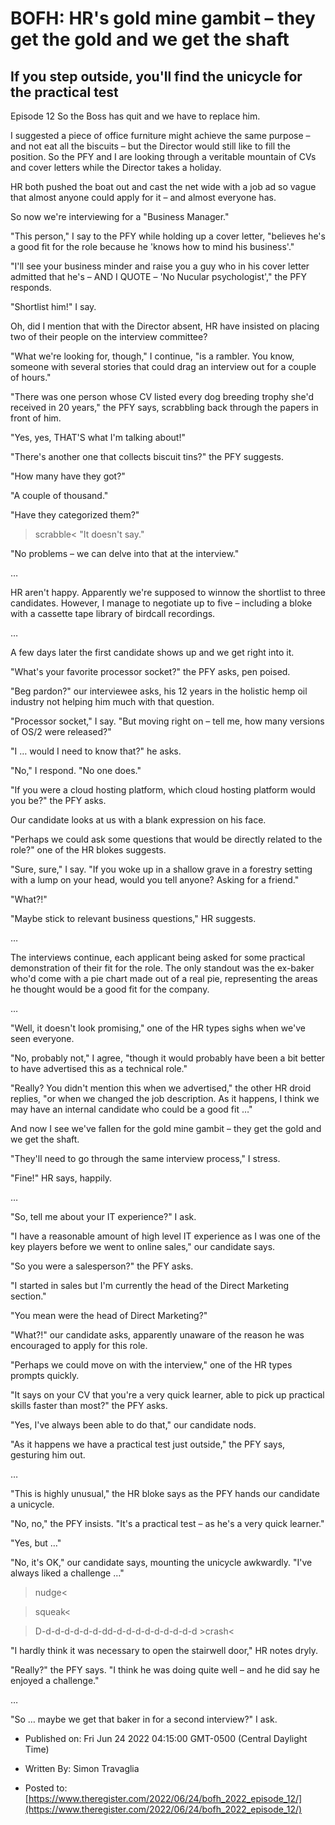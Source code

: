 # BOFH: HR's gold mine gambit – they get the gold and we get the shaft

## If you step outside, you'll find the unicycle for the practical test

Episode 12 So the Boss has quit and we have to replace him.

I suggested a piece of office furniture might achieve the same purpose – and not eat all the biscuits – but the Director would still like to fill the position. So the PFY and I are looking through a veritable mountain of CVs and cover letters while the Director takes a holiday.

HR both pushed the boat out and cast the net wide with a job ad so vague that almost anyone could apply for it – and almost everyone has. 

So now we're interviewing for a "Business Manager."

"This person," I say to the PFY while holding up a cover letter, "believes he's a good fit for the role because he 'knows how to mind his business'."

"I'll see your business minder and raise you a guy who in his cover letter admitted that he's – AND I QUOTE – 'No Nucular psychologist'," the PFY responds.

"Shortlist him!" I say.

Oh, did I mention that with the Director absent, HR have insisted on placing two of their people on the interview committee?

"What we're looking for, though," I continue, "is a rambler. You know, someone with several stories that could drag an interview out for a couple of hours."

"There was one person whose CV listed every dog breeding trophy she'd received in 20 years," the PFY says, scrabbling back through the papers in front of him.

"Yes, yes, THAT'S what I'm talking about!"

"There's another one that collects biscuit tins?" the PFY suggests.

"How many have they got?"

"A couple of thousand."

"Have they categorized them?"

>scrabble< "It doesn't say."

"No problems – we can delve into that at the interview."

…

HR aren't happy. Apparently we're supposed to winnow the shortlist to three candidates. However, I manage to negotiate up to five – including a bloke with a cassette tape library of birdcall recordings.

…

A few days later the first candidate shows up and we get right into it.

"What's your favorite processor socket?" the PFY asks, pen poised.

"Beg pardon?" our interviewee asks, his 12 years in the holistic hemp oil industry not helping him much with that question.

"Processor socket," I say. "But moving right on – tell me, how many versions of OS/2 were released?"

"I … would I need to know that?" he asks.

"No," I respond. "No one does."

"If you were a cloud hosting platform, which cloud hosting platform would you be?" the PFY asks.

Our candidate looks at us with a blank expression on his face.

"Perhaps we could ask some questions that would be directly related to the role?" one of the HR blokes suggests.

"Sure, sure," I say. "If you woke up in a shallow grave in a forestry setting with a lump on your head, would you tell anyone? Asking for a friend."

"What?!"

"Maybe stick to relevant business questions," HR suggests.

…

The interviews continue, each applicant being asked for some practical demonstration of their fit for the role. The only standout was the ex-baker who'd come with a pie chart made out of a real pie, representing the areas he thought would be a good fit for the company.

…

"Well, it doesn't look promising," one of the HR types sighs when we've seen everyone.

"No, probably not," I agree, "though it would probably have been a bit better to have advertised this as a technical role."

"Really? You didn't mention this when we advertised," the other HR droid replies, "or when we changed the job description. As it happens, I think we may have an internal candidate who could be a good fit …"

And now I see we've fallen for the gold mine gambit – they get the gold and we get the shaft. 

"They'll need to go through the same interview process," I stress.

"Fine!" HR says, happily.

…

"So, tell me about your IT experience?" I ask.

"I have a reasonable amount of high level IT experience as I was one of the key players before we went to online sales," our candidate says.

"So you were a salesperson?" the PFY asks.

"I started in sales but I'm currently the head of the Direct Marketing section."

"You mean were the head of Direct Marketing?"

"What?!" our candidate asks, apparently unaware of the reason he was encouraged to apply for this role.

"Perhaps we could move on with the interview," one of the HR types prompts quickly.

"It says on your CV that you're a very quick learner, able to pick up practical skills faster than most?" the PFY asks.

"Yes, I've always been able to do that," our candidate nods.

"As it happens we have a practical test just outside," the PFY says, gesturing him out.

…

"This is highly unusual," the HR bloke says as the PFY hands our candidate a unicycle.

"No, no," the PFY insists. "It's a practical test – as he's a very quick learner."

"Yes, but …"

"No, it's OK," our candidate says, mounting the unicycle awkwardly. "I've always liked a challenge …"

>nudge<

>squeak<

>D-d-d-d-d-d-d-dd-d-d-d-d-d-d-d-d-d >crash<

"I hardly think it was necessary to open the stairwell door," HR notes dryly.

"Really?" the PFY says. "I think he was doing quite well – and he did say he enjoyed a challenge."

…

"So … maybe we get that baker in for a second interview?" I ask.



- Published on: Fri Jun 24 2022 04:15:00 GMT-0500 (Central Daylight Time)

- Written By: Simon Travaglia

- Posted to: [https://www.theregister.com/2022/06/24/bofh_2022_episode_12/](https://www.theregister.com/2022/06/24/bofh_2022_episode_12/)